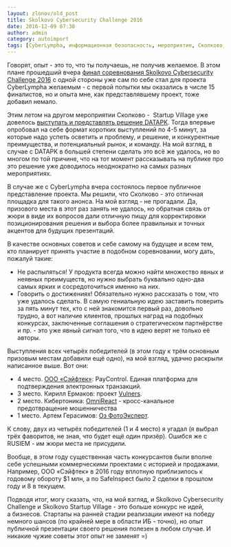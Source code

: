 ```yaml
---
layout: zlonov/old_post
title: Skolkovo Cybersecurity Challenge 2016
date: 2016-12-09 07:38
author: admin
category: autoimport
tags: [CyberLympha, информационная безопасность, мероприятие, Сколково, стартап]
---
```

Говорят, опыт - это то, что ты получаешь, не получив желаемое. В этом плане прошедший вчера <a href="http://sk.ru/news/b/pressreleases/archive/2016/12/02/skolkovo-cybersecurity-challenge-2016-otobrano-15-proektovfinalistov.aspx">финал соревнования Skolkovo Cybersecurity Challenge 2016</a> с одной стороны уже сам по себе стал для проекта CyberLympha желаемым - с первой попытки мы оказались в числе 15 финалистов, но и опыта мне, как представлявшему проект, тоже добавил немало.

Этим летом на другом мероприятии Сколково -  Startup Village уже довелось <a href="https://zlonov.ru/2016/06/startup_village/">выступать и представлять решение DATAPK</a>. Тогда впервые опробовал на себе формат коротких выступлений по 4-5 минут, за которые надо успеть осветить и проблему, и решение, и конкурентные преимущества, и потенциальный рынок, и команду. На мой взгляд, в случае с DATAPK в большей степени сделать это всё же удалось, но во многом по той причине, что на тот момент рассказывать на публике про это решение уже доводилось неоднократно на самых разных мероприятиях.

В случае же с CyberLympha вчера состоялось первое публичное представление проекта. Мы решили, что Сколково - это отличная площадка для такого анонса. На мой взгляд - не прогадали. Да, призового места в этот раз занять не удалось, но обратная связь от жюри в виде их вопросов дали отличную пищу для корректировки позиционирования решения и выбора более правильных и точных акцентов для будущих презентаций.

В качестве основных советов и себе самому на будущее и всем тем, кто планирует принять участие в подобном соревновании, могу дать, пожалуй такие:

<ul>
    <li>Не распыляться! У продукта всегда можно найти множество явных и неявных преимуществ, но нужно выбрать буквально одно-два самых ярких и сосредоточиться именно на них.</li>
    <li>Говорить о достижениях! Обязательно нужно рассказать о том, что уже удалось сделать. В самую гениальную идею заставить поверить за пять минут тех, кто с ней знакомится первый раз, довольно трудно, а вот наличие клиентов, прошлых наград на подобных конкурсах, заключенные соглашения о стратегическом партнёрстве и пр. - это уже явный сигнал того, что в идею верят не только её авторы.</li>
</ul>

Выступления всех четырёх победителей (в этом году к трём основным призовым местам добавили ещё одно), на мой взгляд, удачно раскрыли написанное выше. Вот они:

<ul>
    <li>4 место. <a href="http://safe-tech.ru">ООО «Сэйфтек»</a>: PayControl. Единая платформа для подтверждения электронных транзакций.</li>
    <li>3 место. Кирилл Ермаков: проект <a href="https://vulners.com">Vulners</a>.</li>
    <li>2 место. Кибертоника: <a href="https://cybertonica.com/pdf/OmniReact%20One%20Pager.pdf">OmniReact</a> - кросс-канальное предотвращение мошенничества</li>
    <li>1 место. Артем Герасимов: <a href="http://media-forensic.com/about_company">Оз ФотоЭксперт</a>.</li>
</ul>

К слову, двух из четырёх победителей (1 и 4 место) я угадал (я выбрал трёх фаворитов, не зная, что будет ещё один призёр). Ошибся же с RUSIEM - им жюри места не присудили.

Вообще, в этом году существенная часть конкурсантов были вполне себе успешными коммерческими проектами с историей и продажами. Например, ООО «Сэйфтек» в 2016 году вплотную приблизилось к годовому обороту $1 млн, а по SafeInspect было 2 сделки в прошлом году и 8 в текущем.

Подводя итог, могу сказать, что, на мой взгляд, и Skolkovo Cybersecurity Challenge и Skolkovo Startup Village - это больше конкурс не идей, а бизнесов. Стартапы на ранней стадии реализации имеют на победу немного шансов (по крайней мере в области ИБ - точно), но опыт публичной презентации своего решения полезен в любом случае. И никакие чужие советы этот опыт не заменят =)
